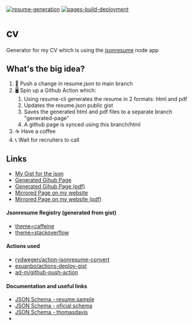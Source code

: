 [![resume-generation](https://github.com/iosifv/cv/actions/workflows/generate-and-sync.yml/badge.svg)](https://github.com/iosifv/cv/actions/workflows/generate-and-sync.yml)
[![pages-build-deployment](https://github.com/iosifv/cv/actions/workflows/pages/pages-build-deployment/badge.svg?branch=generated-page)](https://github.com/iosifv/cv/actions/workflows/pages/pages-build-deployment)

# cv
Generator for my CV which is using the [jsonresume](https://jsonresume.org/) node app

## What's the big idea?
1. 📜 Push a change in resume.json to main branch
2. 🖥 Spin up a Github Action which:
   1. Using resume-cli generates the resume in 2 formats: html and pdf
   2. Updates the resume.json public gist
   3. Saves the generated html and pdf files to a separate branch "generated-page"
   4. A github page is synced using this branch/html
3. ☕️ Have a coffee
4. 📞 Wait for recruiters to call

## Links
- [My Gist for the json](https://gist.github.com/iosifv/bdfc617628bc7a2fc8763a2be6b1a816)
- [Generated Gihub Page](https://iosifv.github.io/cv)
- [Generated Gihub Page (pdf)](https://iosifv.github.io/cv/resume.pdf)
- [Mirrored Page on my website](https://cv.iosifv.com/)
- [Mirrored Page on my website (pdf)](https://cv.iosifv.com/resume.pdf)
  


####  Jsonresume Registry (generated from gist)
- [theme=caffeine](https://registry.jsonresume.org/iosifv?theme=caffeine)
- [theme=stackoverflow](https://registry.jsonresume.org/iosifv?theme=stackoverflow)

#### Actions used
- [rvdwegen/action-jsonresume-convert](https://github.com/marketplace/actions/jsonresume-convert)
- [exuanbo/actions-deploy-gist](https://github.com/marketplace/actions/deploy-to-gist)
- [ad-m/github-push-action](https://github.com/ad-m/github-push-action)

#### Documentation and useful links
- [JSON Schema - resume.sample](https://github.com/jsonresume/resume-schema/blob/master/sample.resume.json)
- [JSON Schema - oficial schema](https://github.com/jsonresume/resume-schema/blob/master/schema.json)
- [JSON Schema - thomasdavis](https://gist.github.com/thomasdavis/c9dcfa1b37dec07fb2ee7f36d7278105)
- 
